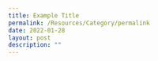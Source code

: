 ```yaml
---
title: Example Title
permalink: /Resources/Category/permalink
date: 2022-01-28
layout: post
description: ""
---
```

